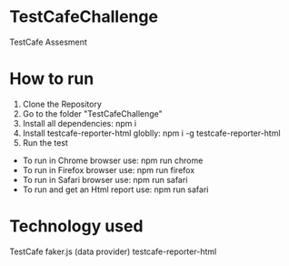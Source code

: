# TestCafeChallenge
TestCafe Assesment

# How to run
1. Clone the Repository
2. Go to the folder "TestCafeChallenge"
3. Install all dependencies: npm i
4. Install testcafe-reporter-html globlly: npm i -g testcafe-reporter-html
5. Run the test
- To run in Chrome browser use: npm run chrome
- To run in Firefox browser use: npm run firefox
- To run in Safari browser use: npm run safari
- To run and get an Html report use: npm run safari
    
# Technology used
TestCafe
faker.js (data provider)
testcafe-reporter-html 
